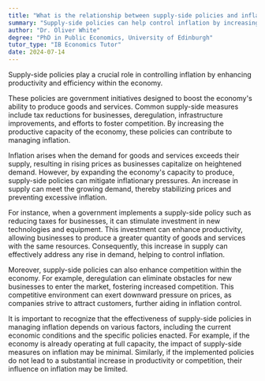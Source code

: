 ```yaml
---
title: "What is the relationship between supply-side policies and inflation?"
summary: "Supply-side policies can help control inflation by increasing productivity and efficiency in the economy."
author: "Dr. Oliver White"
degree: "PhD in Public Economics, University of Edinburgh"
tutor_type: "IB Economics Tutor"
date: 2024-07-14
---
```


Supply-side policies play a crucial role in controlling inflation by enhancing productivity and efficiency within the economy.

These policies are government initiatives designed to boost the economy's ability to produce goods and services. Common supply-side measures include tax reductions for businesses, deregulation, infrastructure improvements, and efforts to foster competition. By increasing the productive capacity of the economy, these policies can contribute to managing inflation.

Inflation arises when the demand for goods and services exceeds their supply, resulting in rising prices as businesses capitalize on heightened demand. However, by expanding the economy's capacity to produce, supply-side policies can mitigate inflationary pressures. An increase in supply can meet the growing demand, thereby stabilizing prices and preventing excessive inflation.

For instance, when a government implements a supply-side policy such as reducing taxes for businesses, it can stimulate investment in new technologies and equipment. This investment can enhance productivity, allowing businesses to produce a greater quantity of goods and services with the same resources. Consequently, this increase in supply can effectively address any rise in demand, helping to control inflation.

Moreover, supply-side policies can also enhance competition within the economy. For example, deregulation can eliminate obstacles for new businesses to enter the market, fostering increased competition. This competitive environment can exert downward pressure on prices, as companies strive to attract customers, further aiding in inflation control.

It is important to recognize that the effectiveness of supply-side policies in managing inflation depends on various factors, including the current economic conditions and the specific policies enacted. For example, if the economy is already operating at full capacity, the impact of supply-side measures on inflation may be minimal. Similarly, if the implemented policies do not lead to a substantial increase in productivity or competition, their influence on inflation may be limited.
    
